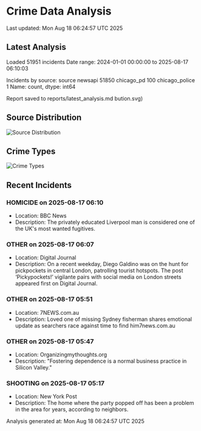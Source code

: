 # Crime Data Analysis
Last updated: Mon Aug 18 06:24:57 UTC 2025

## Latest Analysis

Loaded 51951 incidents
Date range: 2024-01-01 00:00:00 to 2025-08-17 06:10:03

Incidents by source:
source
newsapi           51850
chicago_pd          100
chicago_police        1
Name: count, dtype: int64

Report saved to reports/latest_analysis.md
bution.svg)

## Source Distribution
![Source Distribution](images/source_distribution.svg)

## Crime Types
![Crime Types](images/crime_types.svg)

## Recent Incidents

### HOMICIDE on 2025-08-17 06:10
- Location: BBC News
- Description: The privately educated Liverpool man is considered one of the UK's most wanted fugitives.


### OTHER on 2025-08-17 06:07
- Location: Digital Journal
- Description: On a recent weekday, Diego Galdino was on the hunt for pickpockets in central London, patrolling tourist hotspots.
The post ‘Pickypockets!’ vigilante pairs with social media on London streets appeared first on Digital Journal.


### OTHER on 2025-08-17 05:51
- Location: 7NEWS.com.au
- Description: Loved one of missing Sydney fisherman shares emotional update as searchers race against time to find him7news.com.au


### OTHER on 2025-08-17 05:47
- Location: Organizingmythoughts.org
- Description: "Fostering dependence is a normal business practice in Silicon Valley."


### SHOOTING on 2025-08-17 05:17
- Location: New York Post
- Description: The home where the party popped off has been a problem in the area for years, according to neighbors.

Analysis generated at: Mon Aug 18 06:24:57 UTC 2025
